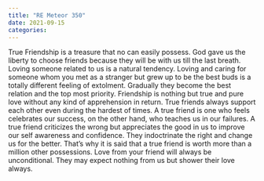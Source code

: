 ```yaml
---
title: "RE Meteor 350"
date: 2021-09-15
categories:
---
```

True Friendship is a treasure that no can easily possess. God gave us the liberty to choose friends because they will be with us till the last breath. Loving someone related to us is a natural tendency. Loving and caring for someone whom you met as a stranger but grew up to be the best buds is a totally different feeling of extolment. Gradually they become the best relation and the top most priority. Friendship is nothing but true and pure love without any kind of apprehension in return.
True friends always support each other even during the hardest of times. A true friend is one who feels celebrates our success, on the other hand, who teaches us in our failures. A true friend criticizes the wrong but appreciates the good in us to improve our self awareness and confidence. They indoctrinate the right and change us for the better. That’s why it is said that a  true friend is worth more than a million other possessions. Love from your friend will always be unconditional. They may expect nothing from us but shower their love always.
